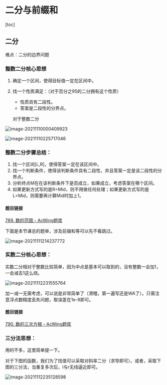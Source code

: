 # 二分与前缀和

[toc]

## 二分

难点：二分的边界问题

### 整数二分核心思想

1. 确定一个区间，使得目标值一定在区间中。

2. 找一个性质满足：（对于百分之95的二分拥有这个性质）

   - 性质具有二段性。
   - 答案是二段性的分界点。

   对于整数二分

 ![image-20211110000409923](https://gitee.com/youwozimei/picture-bed/raw/master/picture/image-20211110000409923.png)

![image-20211110225717046](https://gitee.com/youwozimei/picture-bed/raw/master/picture/image-20211110225717046.png)

### 整数二分步骤总结：

1. 找一个区间[L,R]，使得答案一定在该区间中。
2. 找一个判断条件，使得该判断条件具有二段性，并且答案一定是该二段性的分界点。
3. 分析终点M在在该判断条件下是否成立，如果成立，考虑答案在哪个区间。
4. 如果更新方式写的是R=Mid，则不用做任何处理；如果更新方式写的是L=Mid，则需要再计算Mid时加上1。

#### 题目链接

[789. 数的范围 - AcWing题库](https://www.acwing.com/problem/content/791/)

下面是本节课总的题单，涉及前缀和等可以先不看跳过。

![image-20211111214237772](https://gitee.com/youwozimei/picture-bed/raw/master/picture/image-20211111214237772.png)

### 实数二分核心思想：

实数二分相对于整数比较简单，因为中点是基本可以取到的，没有整数一会加1，一会减去1这么绕。

![image-20211112231555764](https://gitee.com/youwozimei/picture-bed/raw/master/picture/image-20211112231555764.png)

加一减一无需考虑，可以说是非常简单了（滑稽，第一遍写还是WA了）。只需注意浮点数精度丢失问题，取误差在1e-8即可。

#### 题目链接

[790. 数的三次方根 - AcWing题库](https://www.acwing.com/problem/content/792/)

### 三分法思想：

 用的不多，这里简单提一下。

对于下图的函数，我们为了找值可以采取对斜率二分（求导即可）。或者，采取下图的三分法，当重复多次后，l与r无线逼近即可。

![image-20211112235128598](https://gitee.com/youwozimei/picture-bed/raw/master/picture/image-20211112235128598.png)

